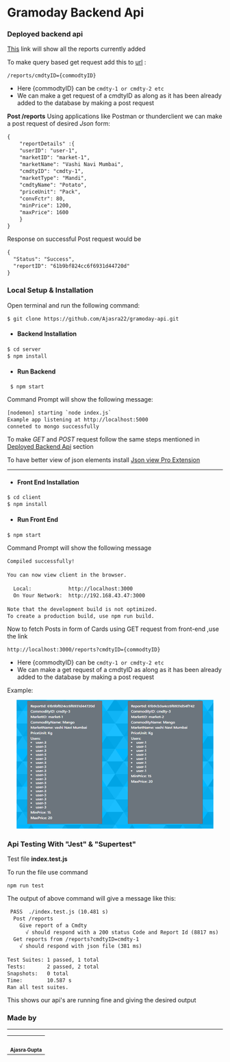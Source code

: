 
# Gramoday Backend Api
### Deployed backend api
 [This](https://gramoday-api.herokuapp.com/) link will show all the reports currently added

To make query based get request add this to [url](https://gramoday-api.herokuapp.com/) :
```
/reports/cmdtyID={commodtyID}
```
* Here {commodtyID} can be `cmdty-1 or cmdty-2 etc` 
* We can make a get request of a cmdtyID as along as it has been already added to the database by making a post request

**Post /reports**
Using applications like Postman or thunderclient we can make a post request of desired *Json* form:
```
{
    "reportDetails" :{
    "userID": "user-1",
    "marketID": "market-1",
    "marketName": "Vashi Navi Mumbai",
    "cmdtyID": "cmdty-1",
    "marketType": "Mandi",
    "cmdtyName": "Potato",
    "priceUnit": "Pack",
    "convFctr": 80,
    "minPrice": 1200,
    "maxPrice": 1600
    }
}
```
Response on successful Post request would be
```
{
  "Status": "Success",
  "reportID": "61b9bf824cc6f6931d44720d"
}
```

### Local Setup & Installation
Open terminal and run the following command:
```
$ git clone https://github.com/Ajasra22/gramoday-api.git
```
 - #### Backend Installation
 ```
 $ cd server
 $ npm install
 ```
 - #### Run Backend
 ```
  $ npm start
 ```
 Command Prompt will show the following message:
 ```
[nodemon] starting `node index.js`
Example app listening at http://localhost:5000
conneted to mongo successfully
 ```
 To make *GET* and *POST* request follow the same steps mentioned in [Deployed Backend Api](#gramoday-backend-api) section

 To have better view of json elements install [Json view Pro Extension](https://chrome.google.com/webstore/detail/json-viewer-pro/eifflpmocdbdmepbjaopkkhbfmdgijcc)
 <hr></hr>


 - #### Front End Installation
 ```
 $ cd client 
 $ npm install
 ```
- #### Run Front End
```
$ npm start
```
Command Prompt will show the following message
```
Compiled successfully!

You can now view client in the browser.

  Local:            http://localhost:3000
  On Your Network:  http://192.168.43.47:3000

Note that the development build is not optimized.
To create a production build, use npm run build.
```
Now to fetch Posts in form of Cards using GET request from front-end ,use the link
```
http://localhost:3000/reports?cmdtyID={commodtyID}
```
* Here {commodtyID} can be `cmdty-1 or cmdty-2 etc` 
* We can make a get request of a cmdtyID as along as it has been already added to the database by making a post request

Example:

<p align="center">
<img width="460" height="300" src="https://raw.githubusercontent.com/Ajasra22/gramoday-api/main/images/front-end-cards.png?token=AOOXEG5MFYYHCWZIHJN3XU3BXNRWY"  alt="Front-end">
 </p>
 

### Api Testing With "Jest" & "Supertest"
Test file **index.test.js**

To run the file use command
```
npm run test
```
The output of above command will give a message like this:
```
 PASS  ./index.test.js (10.481 s)
  Post /reports
    Give report of a Cmdty                                                
      √ should respond with a 200 status Code and Report Id (8817 ms)     
  Get reports from /reports?cmdtyID=cmdty-1                               
    √ should respond with json file (381 ms)                              
                                                                          
Test Suites: 1 passed, 1 total
Tests:       2 passed, 2 total
Snapshots:   0 total
Time:        10.587 s
Ran all test suites.
```
This shows our api's are running fine and giving the desired output

### Made by
<hr/>
<table>
<td align="center">
 <a align="center" href="https://github.com/Ajasra22">
 <img src="https://avatars.githubusercontent.com/u/60650011?s=400&u=f7dbdcbfd385cbef07518308ef1b5ca082ff29cc&v=4" width="100px;" alt=""/>
         <br />
         <sub>
            <b>Ajasra Gupta</b>
         </sub>
 </a>
 <br/>
 </td>
 </table>
